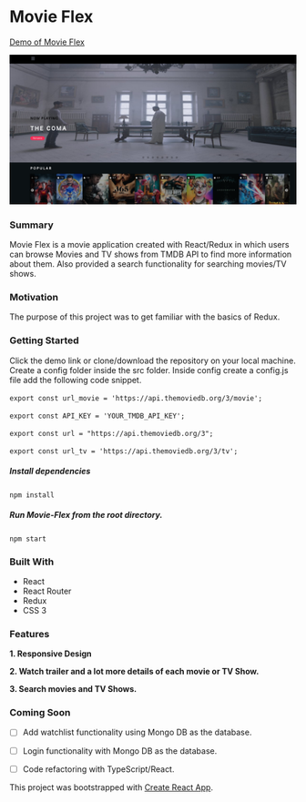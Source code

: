 # Movie Flex
[Demo of Movie Flex](https://yog9.github.io/Movie-Flex/)


![](/src/images/MovieFlex.png)

### Summary

Movie Flex is a movie application created with React/Redux in which users can browse Movies and TV shows from TMDB API to find more information about them. Also provided a search functionality for searching movies/TV shows.

### Motivation
The purpose of this project was to get familiar with the basics of Redux.

### Getting Started
Click the demo link or clone/download the repository on your local machine.
Create a config folder inside the src folder. Inside config create a config.js file add the following code snippet.

`export const url_movie = 'https://api.themoviedb.org/3/movie';`

`export const API_KEY = 'YOUR_TMDB_API_KEY';`

`export const url = "https://api.themoviedb.org/3";`

`export const url_tv = 'https://api.themoviedb.org/3/tv';`

##### Install dependencies
`npm install`

##### Run Movie-Flex from the root directory.
`npm start`

### Built With
* React
* React Router
* Redux
* CSS 3

### Features

**1. Responsive Design**

**2. Watch trailer and a lot more details of each movie or TV Show.**

**3. Search movies and TV Shows.**

### Coming Soon 
- [ ] Add watchlist functionality using Mongo DB as the database.
- [ ] Login functionality with Mongo DB as the database.
- [ ] Code refactoring with TypeScript/React.


This project was bootstrapped with [Create React App](https://github.com/facebook/create-react-app).
